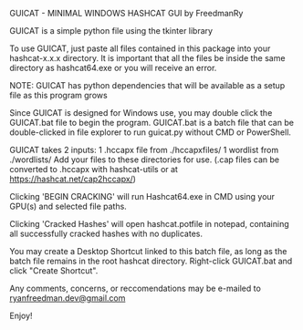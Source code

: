 GUICAT - MINIMAL WINDOWS HASHCAT GUI
by FreedmanRy

GUICAT is a simple python file using the tkinter library

To use GUICAT, just paste all files contained in this package into your hashcat-x.x.x directory. It is important that all the files be inside the same directory as hashcat64.exe or you will receive an error.

NOTE:
GUICAT has python dependencies that will be available as a setup file as this program grows

Since GUICAT is designed for Windows use, you may double click the GUICAT.bat file to begin the program.
GUICAT.bat is a batch file that can be double-clicked in file explorer to run guicat.py without CMD or PowerShell.

GUICAT takes 2 inputs:
  1 .hccapx file from ./hccapxfiles/
  1 wordlist from ./wordlists/
Add your files to these directories for use.
(.cap files can be converted to .hccapx with hashcat-utils or at https://hashcat.net/cap2hccapx/)

Clicking 'BEGIN CRACKING' will run Hashcat64.exe in CMD using your GPU(s) and selected file paths.

Clicking 'Cracked Hashes' will open hashcat.potfile in notepad, containing all successfully cracked hashes
  with no duplicates.

You may create a Desktop Shortcut linked to this batch file, as long as the batch file remains in the
root hashcat directory. Right-click GUICAT.bat and click "Create Shortcut".

Any comments, concerns, or reccomendations may be e-mailed to ryanfreedman.dev@gmail.com

Enjoy!